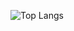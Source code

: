 ![Top Langs](https://github-readme-stats.vercel.app/api/top-langs/?username=joon123456&layout=radical&theme=merko)
